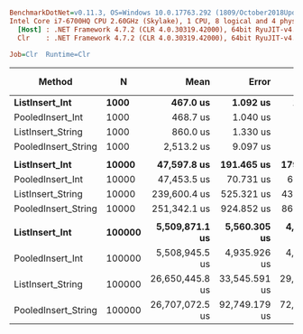 ``` ini

BenchmarkDotNet=v0.11.3, OS=Windows 10.0.17763.292 (1809/October2018Update/Redstone5)
Intel Core i7-6700HQ CPU 2.60GHz (Skylake), 1 CPU, 8 logical and 4 physical cores
  [Host] : .NET Framework 4.7.2 (CLR 4.0.30319.42000), 64bit RyuJIT-v4.7.3324.0
  Clr    : .NET Framework 4.7.2 (CLR 4.0.30319.42000), 64bit RyuJIT-v4.7.3324.0

Job=Clr  Runtime=Clr  

```
|              Method |      N |            Mean |         Error |         StdDev | Ratio | RatioSD | Gen 0/1k Op | Gen 1/1k Op | Gen 2/1k Op | Allocated Memory/Op |
|-------------------- |------- |----------------:|--------------:|---------------:|------:|--------:|------------:|------------:|------------:|--------------------:|
|      **ListInsert_Int** |   **1000** |        **467.0 us** |      **1.092 us** |      **1.0214 us** |  **1.00** |    **0.00** |     **10.2539** |           **-** |           **-** |             **33110 B** |
|    PooledInsert_Int |   1000 |        468.7 us |      1.040 us |      0.9727 us |  1.00 |    0.00 |           - |           - |           - |                44 B |
|   ListInsert_String |   1000 |        860.0 us |      1.330 us |      1.2436 us |  1.84 |    0.00 |     20.5078 |           - |           - |             65848 B |
| PooledInsert_String |   1000 |      2,513.2 us |      9.097 us |      8.5096 us |  5.38 |    0.02 |           - |           - |           - |                64 B |
|                     |        |                 |               |                |       |         |             |             |             |                     |
|      **ListInsert_Int** |  **10000** |     **47,597.8 us** |    **191.465 us** |    **179.0962 us** |  **1.00** |    **0.00** |           **-** |           **-** |           **-** |            **263105 B** |
|    PooledInsert_Int |  10000 |     47,453.5 us |     70.731 us |     66.1622 us |  1.00 |    0.00 |           - |           - |           - |                   - |
|   ListInsert_String |  10000 |    239,600.4 us |    525.321 us |    438.6672 us |  5.03 |    0.02 |           - |           - |           - |            527259 B |
| PooledInsert_String |  10000 |    251,342.1 us |    924.852 us |    865.1069 us |  5.28 |    0.03 |           - |           - |           - |                   - |
|                     |        |                 |               |                |       |         |             |             |             |                     |
|      **ListInsert_Int** | **100000** |  **5,509,871.1 us** |  **5,560.305 us** |  **4,929.0657 us** |  **1.00** |    **0.00** |           **-** |           **-** |           **-** |           **4202808 B** |
|    PooledInsert_Int | 100000 |  5,508,945.5 us |  4,935.926 us |  4,375.5699 us |  1.00 |    0.00 |           - |           - |           - |                   - |
|   ListInsert_String | 100000 | 26,650,445.8 us | 33,545.591 us | 29,737.2929 us |  4.84 |    0.01 |   1000.0000 |   1000.0000 |   1000.0000 |           8397136 B |
| PooledInsert_String | 100000 | 26,707,072.5 us | 92,749.179 us | 72,412.4583 us |  4.85 |    0.01 |           - |           - |           - |                   - |

